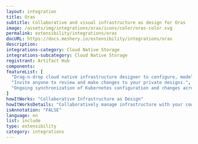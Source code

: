 ```yaml
---
layout: integration
title: Oras
subtitle: Collaborative and visual infrastructure as design for Oras
image: /assets/img/integrations/oras/icons/color/oras-color.svg
permalink: extensibility/integrations/oras
docURL: https://docs.meshery.io/extensibility/integrations/oras
description: 
integrations-category: Cloud Native Storage
integrations-subcategory: Cloud Native Storage
registrant: Artifact Hub
components: 
featureList: [
  "Drag-n-drop cloud native infrastructure designer to configure, model, and deploy your workloads.",
  "Invite anyone to review and make changes to your private designs.",
  "Ongoing synchronization of Kubernetes configuration and changes across any number of clusters."
]
howItWorks: "Collaborative Infrastructure as Design"
howItWorksDetails: "Collaboratively manage infrastructure with your coworkers synchronously sharing the same designs."
isAnnotation: "FALSE"
language: en
list: include
type: extensibility
category: integrations
---
```

